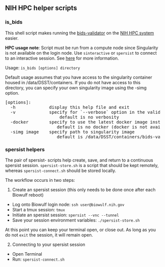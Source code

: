 ## NIH HPC helper scripts

### is_bids

This shell script makes running the [bids-validator](https://github.com/bids-standard/bids-validator) on the [NIH HPC system](https://hpc.nih.gov) easier.

**HPC usage note**: Script must be run from a compute node since Singularity is not available on the login node. Use `sinteractive` or `spersist` to connect to an interactive session. See [here](https://hpc.nih.gov/docs/userguide.html) for more information.


Usage: `is_bids [options] directory`

Default usage assumes that you have access to the singularity container housed
in /data/DSST/containers. If you do not have access to this directory, you can
specify your own singularity image using the -simg option.

<pre>
[options]:  
  -h             display this help file and exit  
  -v             specify for `--verbose` option in the validator  
                     default is no verbosity  
  -docker        specify to use the latest docker image instead of singularity    
                    default is no docker (docker is not available on the HPC)  
  -simg image    specify path to singularity image  
                    default is /data/DSST/containers/bids-validator-1.2.5.simg  
</pre>

### spersist helpers

The pair of spersist- scripts help create, save, and return to a continuous spersist session.
`spersist-store.sh` is a script that should be kept remotely, whereas `spersist-connect.sh` should be stored locally.

The workflow occurs in two steps:

1. Create an spersist session (this only needs to be done once after each Biowulf reboot)
  * Log onto Biowulf login node: `ssh user@biowulf.nih.gov`
  * Start a tmux session: `tmux`
  * Initiate an spersist session: `spersist --vnc --tunnel`
  * Save your session environment variables: `./spersist-store.sh`

  At this point you can keep your terminal open, or close out. As long as you do not `exit` the session, it will remain open.

2. Connecting to your spersist session
  * Open Terminal
  * Run: `spersist-connect.sh`